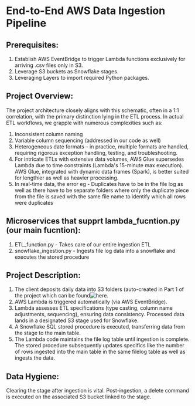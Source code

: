 # End-to-End AWS Data Ingestion Pipeline

## Prerequisites:

1. Establish AWS EventBridge to trigger Lambda functions exclusively for arriving .csv files only in S3.
2. Leverage S3 buckets as Snowflake stages.
3. Leveraging Layers to import required Python packages.

## Project Overview:

The project architecture closely aligns with this schematic, often in a 1:1 correlation, with the primary distinction lying in the ETL process. In actual ETL workflows, we grapple with numerous complexities such as:

1. Inconsistent column naming
2. Variable column sequencing (addressed in our code as well)
3. Heterogeneous date formats – in practice, multiple formats are handled, requiring rigorous exception handling, testing, and troubleshooting.
4. For intricate ETLs with extensive data volumes, AWS Glue supersedes Lambda due to time constraints (Lambda's 15-minute max execution). AWS Glue, integrated with dynamic data frames (Spark), is better suited for lengthier as well as heavier processing.
5. In real-time data, the error eg - Duplicates have to be in the file log as well as there have to be separate folders where only the duplicate piece from the file is saved with the same file name to identify which all rows were duplicates

## Microservices that supprt lambda_fucntion.py (our main fucntion):

1. ETL_function.py - Takes care of our entire ingestion ETL
2. snowflake_ingestion.py - Ingests file log data into a snowflake and executes the stored procedure

## Project Description:

1. The client deposits daily data into S3 folders (auto-created in Part 1 of the project which can be found![here](https://github.com/abhishek-sanwal/Ingestion_Pipeline_S3Folder_Creator).
2. AWS Lambda is triggered automatically (via AWS EventBridge).
3. Lambda assesses ETL specifications (type casting, column name adjustments, sequencing), ensuring data consistency. Processed data lands in a designated S3 stage used for Snowflake.
4. A Snowflake SQL stored procedure is executed, transferring data from the stage to the main table.
5. The Lambda code maintains the file log table until ingestion is complete. The stored procedure subsequently updates specifics like the number of rows ingested into the main table in the same filelog table as well as ingests the data.

## Data Hygiene:

Clearing the stage after ingestion is vital. Post-ingestion, a delete command is executed on the associated S3 bucket linked to the stage.
